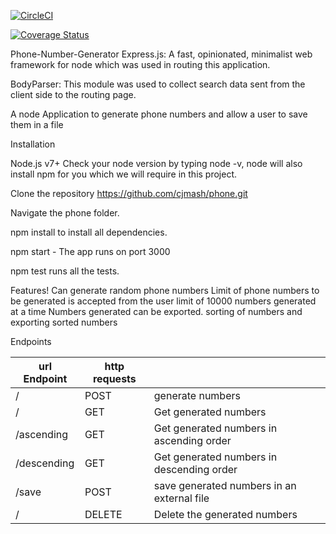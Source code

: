 
[![CircleCI](https://circleci.com/gh/cjmash/phone.svg?style=svg)](https://circleci.com/gh/cjmash/phone)

[![Coverage Status](https://coveralls.io/repos/github/cjmash/phone/badge.svg?branch=master)](https://coveralls.io/github/cjmash/phone?branch=master)

Phone-Number-Generator
Express.js: A fast, opinionated, minimalist web framework for node which was used in routing this application.

BodyParser: This module was used to collect search data sent from the client side to the routing page.

A node  Application to generate phone numbers and allow a user to save them in a file

Installation

Node.js v7+ Check your node version by typing node -v, node will also install npm for you which we will require in this project.

Clone the repository https://github.com/cjmash/phone.git


Navigate the phone folder.

npm install to install all dependencies.

npm start - The app runs on port 3000

npm test runs all the tests.

Features!
Can generate random phone numbers
Limit of phone numbers to be generated is accepted from the user
limit of 10000 numbers generated at a time
Numbers generated can be exported.
sorting of numbers and exporting sorted numbers

Endpoints


| url Endpoint          |  http requests|               |
|-----------------------| --------------|---------------|
|  /	        | POST   | generate numbers |                 |
| /            | GET    | Get generated numbers  |
| /ascending | GET    | 	Get generated numbers in ascending order|
| /descending 	|GET  | Get generated numbers in descending order|
| /save	| POST | save generated numbers in an external file|
| /	| DELETE | Delete the generated numbers|